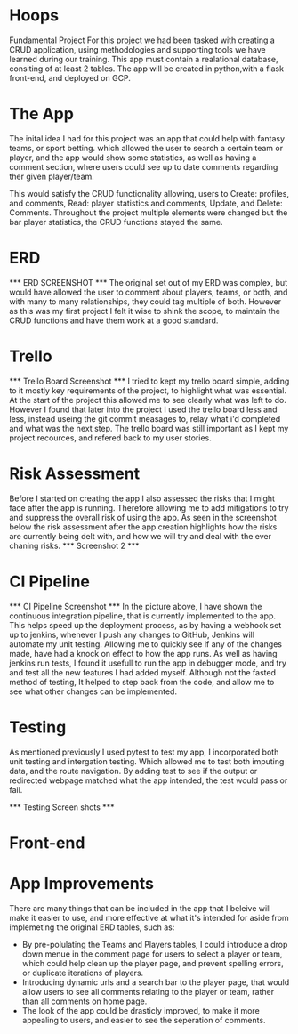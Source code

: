 # Hoops
Fundamental Project
For this project we had been tasked with creating a CRUD application, using methodologies and supporting tools we have learned during our training. This app must contain a realational database, consiting of at least 2 tables. The app will be created in python,with a flask front-end, and deployed on GCP.  

# The App
The inital idea I had for this project was an app that could help with fantasy teams, or sport betting. which allowed the user to search a certain team or player, and the app would show some statistics, as well as having a comment section, where users could see up to date comments regarding ther given player/team. 

This would satisfy the CRUD functionality allowing, users to Create: profiles, and comments, Read: player statistics and comments, Update, and Delete: Comments. Throughout the project multiple elements were changed but the bar player statistics, the CRUD functions stayed the same.

# ERD
*** ERD SCREENSHOT ***
The original set out of my ERD was complex, but would have allowed the user to comment about players, teams, or both, and with many to many relationships, they could tag multiple of both. However as this was my first project I felt it wise to shink the scope, to maintain the CRUD functions and have them work at a good standard. 

# Trello 
*** Trello Board Screenshot ***
I tried to kept my trello board simple, adding to it mostly key requirements of the project, to highlight what was essential. At the start of the project this allowed me to see clearly what was left to do. However I found that later into the project I used the trello board less and less, instead useing the git commit measages to, relay what i'd completed and what was the next step. The trello board was still important as I kept my project recources, and refered back to my user stories. 

# Risk Assessment
Before I started on creating the app I also assessed the risks that I might face after the app is running. Therefore allowing me to add mitigations to try and suppress the overall risk of using the app. As seen in the screenshot below the risk assessment after the app creation highlights how the risks are currently being delt with, and how we will try and deal with the ever chaning risks. *** Screenshot 2 ***

# CI Pipeline
*** CI Pipeline Screenshot ***
In the picture above, I have shown the continuous integration pipeline, that is currently implemented to the app. This helps speed up the deployment process, as by having a webhook set up to jenkins, whenever I push any changes to GitHub, Jenkins will automate my unit testing. Allowing me to quickly see if any of the changes made, have had a knock on effect to how the app runs. 
As well as having jenkins run tests, I found it usefull to run the app in debugger mode, and try and test all the new features I had added myself. Although not the fasted method of testing, It helped to step back from the code, and allow me to see what other changes can be implemented. 

# Testing
As mentioned previously I used pytest to test my app, I incorporated both unit testing and intergation testing. Which allowed me to test both imputing data, and the route navigation. By adding test to see if the output or redirected webpage matched what the app intended, the test would pass or fail. 

*** Testing Screen shots ***

# Front-end

# App Improvements
There are many things that can be included in the app that I beleive will make it easier to use, and more effective at what it's intended for aside from implemeting the original ERD tables, such as:
 - By pre-polulating the Teams and Players tables, I could introduce a drop down menue in the comment page for users to select a player or team, which could help clean up the player page, and prevent spelling errors, or duplicate iterations of players. 
 - Introducing dynamic urls and a search bar to the player page, that would allow users to see all comments relating to the player or team, rather than all comments on home page.
 - The look of the app could be drasticly improved, to make it more appealing to users, and easier to see the seperation of comments.
 
 





